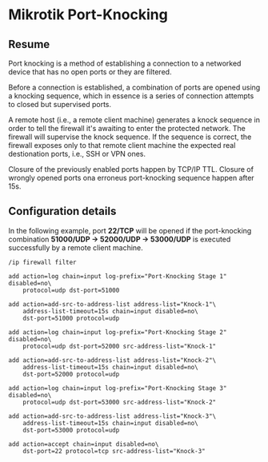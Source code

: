 # Mikrotik Port-Knocking


## Resume
Port knocking is a method of establishing a connection to a networked device that has no open ports or they are filtered.

Before a connection is established, a combination of ports are opened using a knocking sequence, which in essence is a series of connection attempts to closed but supervised ports.

A remote host (i.e., a remote client machine) generates a knock sequence in order to tell the firewall it's awaiting to enter the protected network. The firewall will supervise the knock sequence. If the sequence is correct, the firewall exposes only to that remote client machine the expected real destionation ports, i.e., SSH or VPN ones. 

Closure of the previously enabled ports happen by TCP/IP TTL. Closure of wrongly opened ports ona erroneus port-knocking sequence happen after 15s.


## Configuration details
In the following example, port __22/TCP__ will be opened if the port-knocking combination __51000/UDP -> 52000/UDP -> 53000/UDP__ is executed successfully by a remote client machine. 

```  
/ip firewall filter
 
add action=log chain=input log-prefix="Port-Knocking Stage 1" disabled=no\
    protocol=udp dst-port=51000

add action=add-src-to-address-list address-list="Knock-1"\
    address-list-timeout=15s chain=input disabled=no\
    dst-port=51000 protocol=udp
 
add action=log chain=input log-prefix="Port-Knocking Stage 2" disabled=no\
    protocol=udp dst-port=52000 src-address-list="Knock-1"

add action=add-src-to-address-list address-list="Knock-2"\
    address-list-timeout=15s chain=input disabled=no\
    dst-port=52000 protocol=udp
 
add action=log chain=input log-prefix="Port-Knocking Stage 3" disabled=no\
    protocol=udp dst-port=53000 src-address-list="Knock-2"

add action=add-src-to-address-list address-list="Knock-3"\
    address-list-timeout=15s chain=input disabled=no\
    dst-port=53000 protocol=udp
 
add action=accept chain=input disabled=no\
    dst-port=22 protocol=tcp src-address-list="Knock-3"
```  
